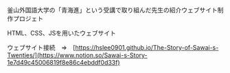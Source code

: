 釜山外国語大学の「青海進」という受講で取り組んだ先生の紹介ウェブサイト制作プロジェト

HTML、CSS、JSを用いたウェブサイト

ウェブサイト接続　⇒　[https://hslee0901.github.io/The-Story-of-Sawai-s-Twenties/](https://www.notion.so/Sawai-s-Story-1e7d49c45006819f8e86c4ebddf0d33f)

